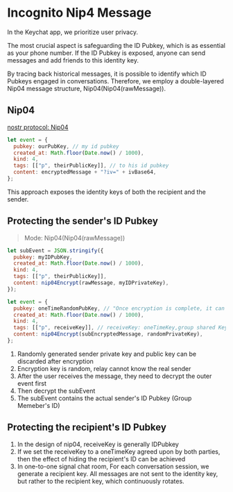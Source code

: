 # Incognito Nip4 Message

In the Keychat app, we prioritize user privacy.

The most crucial aspect is safeguarding the ID Pubkey, which is as essential as your phone number. If the ID Pubkey is exposed, anyone can send messages and add friends to this identity key.

By tracing back historical messages, it is possible to identify which ID Pubkeys engaged in conversations. Therefore, we employ a double-layered Nip04 message structure, Nip04(Nip04(rawMessage)).

## Nip04

[nostr protocol: Nip04](https://github.com/nostr-protocol/nips/blob/master/04.md)

```javascript
let event = {
  pubkey: ourPubKey, // my id pubkey
  created_at: Math.floor(Date.now() / 1000),
  kind: 4,
  tags: [["p", theirPublicKey]], // to his id pubkey
  content: encryptedMessage + "?iv=" + ivBase64,
};
```

This approach exposes the identity keys of both the recipient and the sender.

## Protecting the sender's ID Pubkey

> Mode: Nip04(Nip04(rawMessage))

```javascript
let subEvent = JSON.stringify({
  pubkey: myIDPubKey,
  created_at: Math.floor(Date.now() / 1000),
  kind: 4,
  tags: [["p", theirPublicKey]],
  content: nip04Encrypt(rawMessage, myIDPrivateKey),
});

let event = {
  pubkey: oneTimeRandomPubKey, // "Once encryption is complete, it can be deleted.
  created_at: Math.floor(Date.now() / 1000),
  kind: 4,
  tags: [["p", receiveKey]], // receiveKey: oneTimeKey,group shared Key, their ID Pubkey
  content: nip04Encrypt(subEncryptedMessage, randomPrivateKey),
};
```

1. Randomly generated sender private key and public key can be discarded after encryption
2. Encryption key is random, relay cannot know the real sender
3. After the user receives the message, they need to decrypt the outer event first
4. Then decrypt the subEvent
5. The subEvent contains the actual sender's ID Pubkey (Group Memeber's ID)

## Protecting the recipient's ID Pubkey

1. In the design of nip04, receiveKey is generally IDPubkey
2. If we set the receiveKey to a oneTimeKey agreed upon by both parties, then the effect of hiding the recipient's ID can be achieved
3. In one-to-one signal chat room, For each conversation session, we generate a recipient key. All messages are not sent to the identity key, but rather to the recipient key, which continuously rotates.
